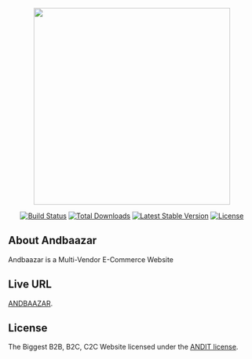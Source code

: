 <p align="center" ><img src="https://www.andbaazar.com/images/logo.png" width="400"></p>

<p align="center">
<a href="https://travis-ci.org/laravel/framework"><img src="https://travis-ci.org/laravel/framework.svg" alt="Build Status"></a>
<a href="https://packagist.org/packages/laravel/framework"><img src="https://poser.pugx.org/laravel/framework/d/total.svg" alt="Total Downloads"></a>
<a href="https://packagist.org/packages/laravel/framework"><img src="https://poser.pugx.org/laravel/framework/v/stable.svg" alt="Latest Stable Version"></a>
<a href="https://packagist.org/packages/laravel/framework"><img src="https://poser.pugx.org/laravel/framework/license.svg" alt="License"></a>
</p>

## About Andbaazar

Andbaazar is a Multi-Vendor E-Commerce Website

## Live URL

[ANDBAAZAR](https://andbaazar.com).

## License

The Biggest B2B, B2C, C2C Website licensed under the [ANDIT license](https://andit.co).
